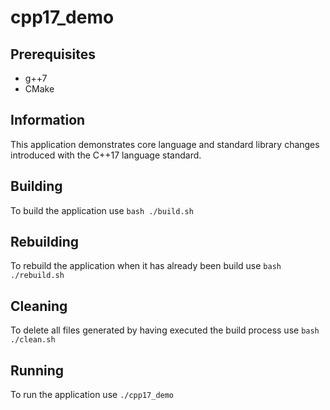 # cpp17_demo
## Prerequisites
- g++7
- CMake

## Information
This application demonstrates core language and standard library changes introduced with the C++17 language standard.

## Building
To build the application use
`
bash ./build.sh
`

## Rebuilding
To rebuild the application when it has already been build use
`
bash ./rebuild.sh
`

## Cleaning
To delete all files generated by having executed the build process use
`
bash ./clean.sh
`

## Running
To run the application use
`
./cpp17_demo
`
